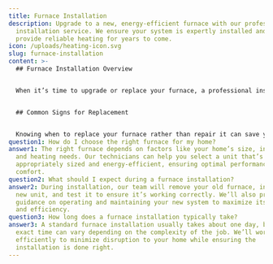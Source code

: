 ```yaml
---
title: Furnace Installation
description: Upgrade to a new, energy-efficient furnace with our professional
  installation service. We ensure your system is expertly installed and ready to
  provide reliable heating for years to come.
icon: /uploads/heating-icon.svg
slug: furnace-installation
content: >-
  ## Furnace Installation Overview


  When it’s time to upgrade or replace your furnace, a professional installation is key to ensuring your new system operates efficiently and effectively. A well-installed furnace can significantly improve your home’s comfort and energy efficiency, helping you save on utility bills while keeping your space warm during the colder months. Our furnace installation service includes expert advice on selecting the right unit for your home, precise installation, and thorough testing to ensure everything is functioning correctly. With a focus on quality and customer satisfaction, we make sure your new furnace is set up to deliver reliable heating for years to come.


  ## Common Signs for Replacement


  Knowing when to replace your furnace rather than repair it can save you from costly breakdowns and inefficient operation. If your furnace is more than 15-20 years old, it may be time to consider a replacement, especially if it’s requiring frequent repairs or struggling to maintain a consistent temperature. An increase in your energy bills, despite regular maintenance, is another sign that your furnace may be losing efficiency. Additionally, if you notice that some rooms in your home are warmer or cooler than others, it could indicate that your current furnace is no longer distributing heat effectively. Upgrading to a new, energy-efficient model can resolve these issues and provide better comfort.
question1: How do I choose the right furnace for my home?
answer1: The right furnace depends on factors like your home’s size, insulation,
  and heating needs. Our technicians can help you select a unit that’s
  appropriately sized and energy-efficient, ensuring optimal performance and
  comfort.
question2: What should I expect during a furnace installation?
answer2: During installation, our team will remove your old furnace, install the
  new unit, and test it to ensure it’s working correctly. We’ll also provide
  guidance on operating and maintaining your new system to maximize its lifespan
  and efficiency.
question3: How long does a furnace installation typically take?
answer3: A standard furnace installation usually takes about one day, but the
  exact time can vary depending on the complexity of the job. We’ll work
  efficiently to minimize disruption to your home while ensuring the
  installation is done right.
---
```

